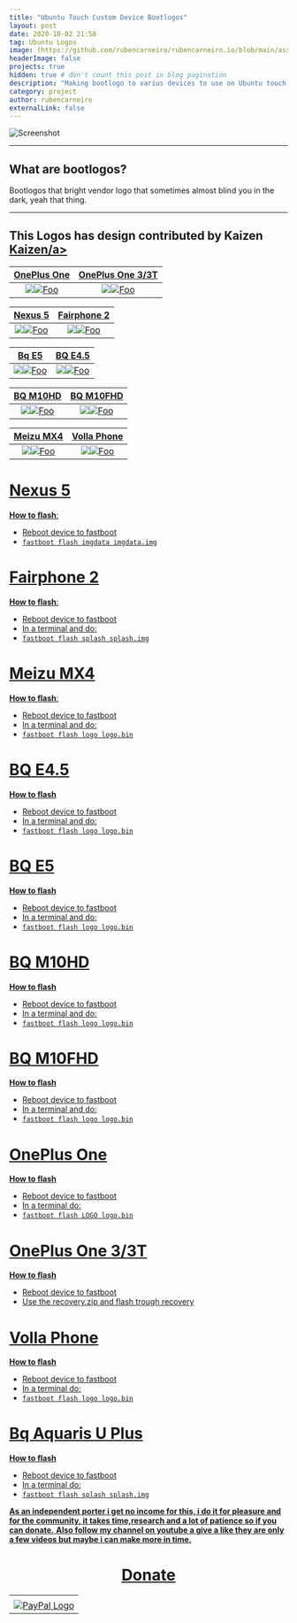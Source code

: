 ```yaml
---
title: "Ubuntu Touch Custom Device Bootlogos"
layout: post
date: 2020-10-02 21:58
tag: Ubuntu Logos
image: (https://github.com/rubencarneiro/rubencarneiro.io/blob/main/assets/screenshots/ubuntu_touch.jpg?raw=true)
headerImage: false
projects: true
hidden: true # don't count this post in blog pagination
description: "Making bootlogo to varius devices to use on Ubuntu touch devices."
category: project
author: rubencarneiro
externalLink: false
---
```


![Screenshot](https://github.com/rubencarneiro/rubencarneiro.io/blob/main/assets/screenshots/ubuntu_touch.jpg?raw=true)

---
What are bootlogos?
---
Bootlogos that bright vendor logo that sometimes almost blind you in the dark, yeah that thing.

---
This Logos has design contributed by **Kaizen** 
<a href="https://twitter.com/Kaizen_Kaizi">Kaizen/a>
---

OnePlus One         |  OnePlus One 3/3T
:-------------------------:|:-------------------------:
![](https://github.com/rubencarneiro/rubencarneiro.io/blob/main/assets/images/bootlogos/oneplusone.png?raw=true)<a href="https://github.com/rubencarneiro/rubencarneiro.io/blob/main/assets/downloads/opo/logo.bin?raw=true" rel="some text">![Foo](https://github.com/rubencarneiro/rubencarneiro.io/blob/main/assets/images/download/download.png?raw=true)</a>  |  ![](https://github.com/rubencarneiro/rubencarneiro.io/blob/main/assets/images/bootlogos/oneplus3.png?raw=true)<a href="https://github.com/rubencarneiro/rubencarneiro.io/blob/main/assets/downloads/opo3t/recovery.zip?raw=true" rel="some text">![Foo](https://github.com/rubencarneiro/rubencarneiro.io/blob/main/assets/images/download/download.png?raw=true)</a>


Nexus 5        |  Fairphone 2
:-------------------------:|:-------------------------:
![](https://github.com/rubencarneiro/rubencarneiro.io/blob/main/assets/images/bootlogos/Nexus-5.png?raw=true)<a href="https://github.com/rubencarneiro/rubencarneiro.io/blob/main/assets/downloads/nexus5/imgdata.img?raw=true" rel="some text">![Foo](https://github.com/rubencarneiro/rubencarneiro.io/blob/main/assets/images/download/download.png?raw=true)</a>  |  ![](https://github.com/rubencarneiro/rubencarneiro.io/blob/main/assets/images/bootlogos/fairphone2.png?raw=true)<a href="https://github.com/rubencarneiro/rubencarneiro.io/blob/main/assets/downloads/fairphone2/splash.img?raw=true" rel="some text">![Foo](https://github.com/rubencarneiro/rubencarneiro.io/blob/main/assets/images/download/download.png?raw=true)</a>

Bq E5        |  BQ E4.5
:-------------------------:|:-------------------------:
![](https://github.com/rubencarneiro/rubencarneiro.io/blob/main/assets/images/bootlogos/bqe5.jpg?raw=true)<a href="https://github.com/rubencarneiro/rubencarneiro.io/blob/main/assets/downloads/bqe5/logo.bin?raw=true" rel="some text">![Foo](https://github.com/rubencarneiro/rubencarneiro.io/blob/main/assets/images/download/download.png?raw=true)</a>  |  ![](https://github.com/rubencarneiro/rubencarneiro.io/blob/main/assets/images/bootlogos/bqe45.png?raw=true)<a href="https://github.com/rubencarneiro/rubencarneiro.io/blob/main/assets/downloads/bqe45/logo.bin?raw=true" rel="some text">![Foo](https://github.com/rubencarneiro/rubencarneiro.io/blob/main/assets/images/download/download.png?raw=true)</a>

BQ M10HD        |  BQ M10FHD
:-------------------------:|:-------------------------:
![](https://github.com/rubencarneiro/rubencarneiro.io/blob/main/assets/images/bootlogos/bqm10.png?raw=true)<a href="https://github.com/rubencarneiro/rubencarneiro.io/blob/main/assets/downloads/bqm10hd/logo.bin?raw=true" rel="some text">![Foo](https://github.com/rubencarneiro/rubencarneiro.io/blob/main/assets/images/download/download.png?raw=true)</a>  |  ![](https://github.com/rubencarneiro/rubencarneiro.io/blob/main/assets/images/bootlogos/bqm10fhd.png?raw=true)<a href="https://github.com/rubencarneiro/rubencarneiro.io/blob/main/assets/downloads/bqm10fhd/logo.bin?raw=true" rel="some text">![Foo](https://github.com/rubencarneiro/rubencarneiro.io/blob/main/assets/images/download/download.png?raw=true)</a>


Meizu MX4        |  Volla Phone
:-------------------------:|:-------------------------:
![](https://github.com/rubencarneiro/rubencarneiro.io/blob/main/assets/images/bootlogos/meizumx4.jpg?raw=true)<a href="https://github.com/rubencarneiro/rubencarneiro.io/blob/main/assets/downloads/mx4/logo.bin?raw=true" rel="some text">![Foo](https://github.com/rubencarneiro/rubencarneiro.io/blob/main/assets/images/download/download.png?raw=true)</a>  |  ![](https://github.com/rubencarneiro/rubencarneiro.io/blob/main/assets/images/bootlogos/volla.jpg?raw=true)<a href="https://github.com/rubencarneiro/rubencarneiro.io/blob/main/assets/downloads/volla/logo.bin?raw=true" rel="some text">![Foo](https://github.com/rubencarneiro/rubencarneiro.io/blob/main/assets/images/download/download.png?raw=true)</a>


Nexus 5
=======
**How to flash**:

- Reboot device to fastboot
- `fastboot flash imgdata imgdata.img`


Fairphone 2
===========
**How to flash**:

- Reboot device to fastboot
- In a terminal and do:
- `fastboot flash splash splash.img`


Meizu MX4
=========
**How to flash**:

- Reboot device to fastboot
- In a terminal and do:
- `fastboot flash logo logo.bin`


BQ E4.5
=========
**How to flash**

- Reboot device to fastboot
- In a terminal and do:
- `fastboot flash logo logo.bin`


BQ E5
=========
**How to flash**

- Reboot device to fastboot
- In a terminal and do:
- `fastboot flash logo logo.bin`


BQ M10HD
=========
**How to flash**

- Reboot device to fastboot
- In a terminal and do:
- `fastboot flash logo logo.bin`


BQ M10FHD
=========
**How to flash**

- Reboot device to fastboot
- In a terminal and do:
- `fastboot flash logo logo.bin`


OnePlus One
=========
**How to flash**

- Reboot device to fastboot
- In a terminal do:
- `fastboot flash LOGO logo.bin`

OnePlus One 3/3T
=========
**How to flash**

- Reboot device to fastboot
- Use the recovery.zip and flash trough recovery

Volla Phone
=========
**How to flash**

- Reboot device to fastboot
- In a terminal do:
- `fastboot flash logo logo.bin`

Bq Aquaris U Plus
=========
**How to flash**

- Reboot device to fastboot
- In a terminal do:
- `fastboot flash splash splash.img`

**As an independent porter i get no income for this, i do it for pleasure and for the community, it takes time,research and a lot of patience so if you can donate.**
**Also follow my channel on youtube a give a like they are only a few videos but maybe i can make more in time.**

# <center>Donate<center>
<center><table border="0" cellpadding="10" cellspacing="0"
align="center"><tbody><tr><td align="center"></td></tr><tr><td align="center"><a href="https://paypal.me/rubencarneiro?locale.x=pt_PT" title="PayPal" onclick="javascript:window.open('https://paypal.me/rubencarneiro?locale.x=pt_PT','WIPaypal','toolbar=no, location=no, directories=no, status=no, menubar=no, scrollbars=yes, resizable=yes, width=1060, height=700'); return false;"><img src="https://www.paypalobjects.com/webstatic/mktg/Logo/pp-logo-150px.png" border="0" alt="PayPal Logo" /></a></td></tr></tbody></table>